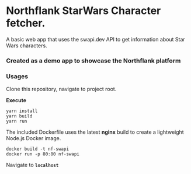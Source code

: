 # Northflank StarWars Character fetcher. 

A basic web app that uses the swapi.dev API to get information about Star Wars characters.

### Created as a demo app to showcase the Northflank platform

### Usages

Clone this repository, navigate to project root. 

**Execute**
```
yarn install
yarn build
yarn run
```

The included Dockerfile uses the latest **nginx** build to create a lightweight Node.js Docker image.

```
docker build -t nf-swapi
docker run -p 80:80 nf-swapi
```

Navigate to **`localhost`** 
